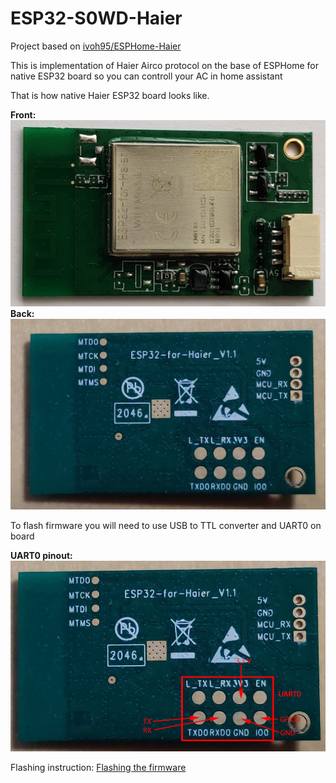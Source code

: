 # ESP32-S0WD-Haier
Project based on [ivoh95/ESPHome-Haier](https://github.com/ivoh95/ESPHome-Haier.git)

This is implementation of Haier Airco protocol on the base of ESPHome for native ESP32 board so you can controll your AC in home assistant

That is how native Haier ESP32 board looks like. 

**Front:**
![Haier ESP32 front](./img/ESP32_front.jpg)
**Back:**
![Haier ESP32 back](./img/ESP32_back.jpg)

To flash firmware you will need to use USB to TTL converter and UART0 on board

**UART0 pinout:**
![Haier ESP32 UART0 pinout](./img/ESP32_Haier_UAR0_pinout.jpg)

Flashing instruction: [Flashing the firmware](https://nodemcu.readthedocs.io/en/latest/flash/)
